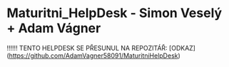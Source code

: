 # Maturitni_HelpDesk - Simon Veselý + Adam Vágner
!!!!!! TENTO HELPDESK SE PŘESUNUL NA REPOZITÁŘ: [ODKAZ] (https://github.com/AdamVagner58091/MaturitniHelpDesk) 
